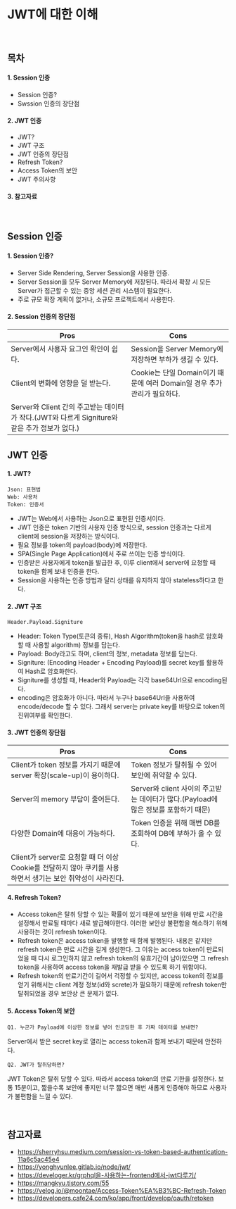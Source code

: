 # JWT에 대한 이해

<br>

## 목차
#### 1. Session 인증
- Session 인증?
- Swssion 인증의 장단점

#### 2. JWT 인증
- JWT?
- JWT 구조
- JWT 인증의 장단점
- Refresh Token?
- Access Token의 보안
- JWT 주의사항

#### 3. 참고자료

<br>

## Session 인증

#### 1. Session 인증?
- Server Side Rendering, Server Session을 사용한 인증.
- Server Session을 모두 Server Memory에 저장된다. 따라서 확장 시 모든 Server가 접근할 수 있는 중앙 세션 관리 시스템이 필요한다.
- 주로 규모 확장 계획이 없거나, 소규모 프로젝트에서 사용한다.

#### 2. Session 인증의 장단점
|Pros|Cons|
|----|----|
|Server에서 사용자 요그인 확인이 쉽다.|Session을 Server Memory에 저장하면 부하가 생길 수 있다.|
|Client의 변화에 영향을 덜 받는다.|Cookie는 단일 Domain이기 때문에 여러 Domain일 경우 추가 관리가 필요하다.|
|Server와 Client 간의 주고받는 데이터가 작다.(JWT와 다르게 Signiture와 같은 추가 정보가 없다.)||


## JWT 인증

#### 1. JWT?
    Json: 표현법
    Web: 사용처
    Token: 인증서
- JWT는 Web에서 사용하는 Json으로 표현된 인증서이다.
- JWT 인증은 token 기반의 사용자 인증 방식으로, session 인증과는 다르게 client에 session을 저장하는 방식이다.
- 필요 정보를 token의 payload(body)에 저장한다.
- SPA(Single Page Application)에서 주로 쓰이는 인증 방식이다.
- 인증받은 사용자에게 token을 발급한 후, 이루 client에서 server에 요청할 때 token을 함께 보내 인증을 한다.
- Session을 사용하는 인증 방법과 달리 상태를 유지하지 않아 stateless하다고 한다.


#### 2. JWT 구조
    Header.Payload.Signiture
- Header: Token Type(토큰의 종류), Hash Algorithm(token을 hash로 암호화할 때 사용할 algorithm) 정보를 담는다.
- Payload: Body라고도 하며, client의 정보, metadata 정보를 담는다.
- Signiture: (Encoding Header + Encoding Payload)를 secret key를 활용하여 Hash로 암호화한다.
- Signiture를 생성할 때, Header와 Payload는 각각 base64Url으로 encoding된다.
- encoding은 암호화가 아니다. 따라서 누구나 base64Url을 사용하여 encode/decode 할 수 있다. 그래서 server는 private key를 바탕으로 token의 진위여부를 확인한다.


#### 3. JWT 인증의 장단점
|Pros|Cons|
|----|----|
|Client가 token 정보를 가지기 때문에 server 확장(scale-up)이 용이하다.|Token 정보가 탈취될 수 있어 보안에 취약할 수 있다.|
|Server의 memory 부담이 줄어든다.|Server와 client 사이의 주고받는 데이터가 많다.(Payload에 많은 정보를 포함하기 때문)|
|다양한 Domain에 대응이 가능하다.|Token 인증을 위해 매번 DB를 조회하여 DB에 부하가 올 수 있다.|
|Client가 server로 요청할 때 더 이상 Cookie를 전달하지 않아 쿠키를 사용하면서 생기는 보안 취약성이 사라진다.||


#### 4. Refresh Token?
- Access token은 탈취 당할 수 있는 확률이 있기 때문에 보안을 위해 만료 시간을 설정해서 만료될 때마다 새로 발급해야한다. 이러한 보안상 불편함을 해소하기 위해 사용하는 것이 refresh token이다.
- Refresh token은 access token을 발행할 때 함께 발행된다. 내용은 같지만 refresh token은 만료 시간을 길게 생성한다. 그 이유는 access token이 만료되었을 때 다시 로그인하지 않고 refresh token의 유효기간이 남아있으면 그 refresh token을 사용하여 access token을 재발급 받을 수 있도록 하기 위함이다.
- Refresh token의 만료기간이 길어서 걱정할 수 있지만, access token의 정보를 얻기 위해서는 client 계정 정보(id와 screte)가 필요하기 때문에 refresh token만 탈취되었을 경우 보안상 큰 문제가 없다.


#### 5. Access Token의 보안
    Q1. 누군가 Payload에 이상한 정보를 넣어 인코딩한 후 가짜 데이터를 보내면?
Server에서 받은 secret key로 열리는 access token과 함께 보내기 때문에 안전하다.

    Q2. JWT가 탈취당하면?
JWT Token은 탈취 당할 수 있다. 따라서 access token의 만료 기한을 설정한다. 보통 15분이고, 짧을수록 보안에 좋지만 너무 짧으면 매번 새롭게 인증해야 하므로 사용자가 불편함을 느낄 수 있다.

<br>

## 참고자료
- https://sherryhsu.medium.com/session-vs-token-based-authentication-11a6c5ac45e4
- https://yonghyunlee.gitlab.io/node/jwt/
- https://develoger.kr/grphql을-사용하는-frontend에서-jwt다루기/
- https://mangkyu.tistory.com/55
- https://velog.io/@moontae/Access-Token%EA%B3%BC-Refresh-Token
- https://developers.cafe24.com/ko/app/front/develop/oauth/retoken

